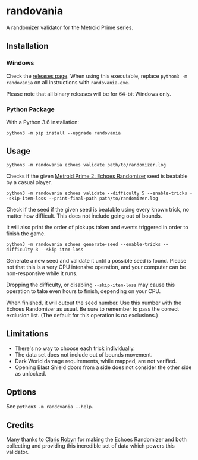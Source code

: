 # randovania
A randomizer validator for the Metroid Prime series.

## Installation

### Windows

Check the [releases page](https://github.com/henriquegemignani/randovania/releases).
When using this executable, replace `python3 -m randovania` on all instructions with
`randovania.exe`.

Please note that all binary releases will be for 64-bit Windows only.

### Python Package
With a Python 3.6 installation:

`python3 -m pip install --upgrade randovania`
 
## Usage

`python3 -m randovania echoes validate path/to/randomizer.log`

Checks if the given [Metroid Prime 2: Echoes Randomizer](
https://m2k2.taigaforum.com/post/randomizer_release.html) seed is beatable
by a casual player.

`python3 -m randovania echoes validate --difficulty 5
--enable-tricks --skip-item-loss --print-final-path path/to/randomizer.log`

Check if the seed if the given seed is beatable using every known trick,
no matter how difficult. This does not include going out of bounds.

It will also print the order of pickups taken and events triggered in
order to finish the game.

`python3 -m randovania echoes generate-seed --enable-tricks
--difficulty 3 --skip-item-loss`

Generate a new seed and validate it until a possible seed is found. Please
not that this is a very CPU intensive operation, and your computer can be
non-responsive while it runs.

Dropping the difficulty, or disabling `--skip-item-loss` may cause this
operation to take even hours to finish, depending on your CPU.

When finished, it will output the seed number. Use this number with the
Echoes Randomizer as usual. Be sure to remember to pass the correct 
exclusion list. (The default for this operation is _no_ exclusions.)

## Limitations

* There's no way to choose each trick individually.
* The data set does not include out of bounds movement.
* Dark World damage requirements, while mapped, are not verified.
* Opening Blast Shield doors from a side does not consider the other side
as unlocked.

## Options

See `python3 -m randovania --help`.


## Credits

Many thanks to [Claris Robyn](https://www.twitch.tv/clarisrobyn) for
making the Echoes Randomizer and both collecting and providing this
incredible set of data which powers this validator.

